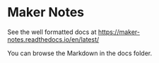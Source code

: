 # Maker Notes

See the well formatted docs at https://maker-notes.readthedocs.io/en/latest/

You can browse the Markdown in the docs folder.